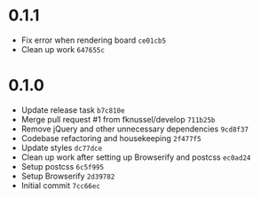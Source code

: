 
# 0.1.1

- Fix error when rendering board `ce01cb5`
- Clean up work `647655c`

# 0.1.0

- Update release task `b7c810e`
- Merge pull request #1 from fknussel/develop `711b25b`
- Remove jQuery and other unnecessary dependencies `9cd8f37`
- Codebase refactoring and housekeeping `2f477f5`
- Update styles `dc77dce`
- Clean up work after setting up Browserify and postcss `ec0ad24`
- Setup postcss `6c5f995`
- Setup Browserify `2d39782`
- Initial commit `7cc66ec`
